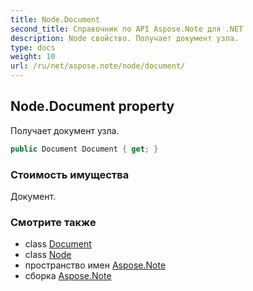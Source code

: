 ```yaml
---
title: Node.Document
second_title: Справочник по API Aspose.Note для .NET
description: Node свойство. Получает документ узла.
type: docs
weight: 10
url: /ru/net/aspose.note/node/document/
---
```

## Node.Document property

Получает документ узла.

```csharp
public Document Document { get; }
```

### Стоимость имущества

Документ.

### Смотрите также

* class [Document](../../document/)
* class [Node](../)
* пространство имен [Aspose.Note](../../node/)
* сборка [Aspose.Note](../../../)



